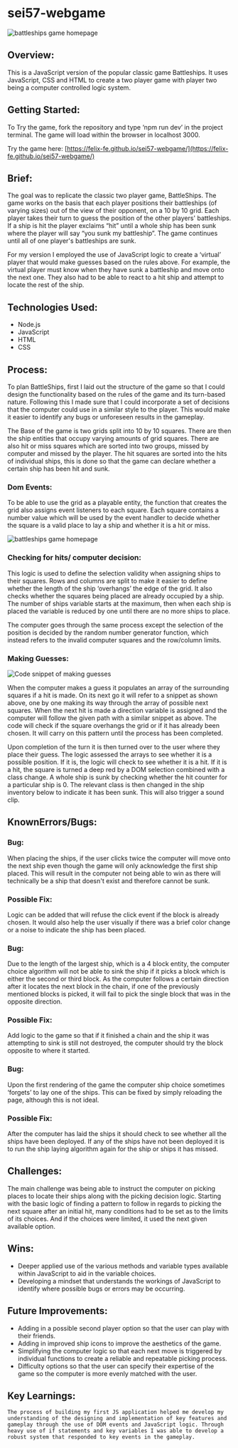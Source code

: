 # sei57-webgame


![battleships game homepage](images/battleships1.png "battleships")


<h2> Overview: </h2>  

This is a JavaScript version of the popular classic game Battleships. It uses JavaScript, CSS and HTML to create a two player game with player two being a computer controlled logic system.

<h2>Getting Started:</h2>

To Try the game, fork the repository and type ‘npm run dev’ in the project terminal. The game will load within the browser in localhost 3000.

Try the game here: [https://felix-fe.github.io/sei57-webgame/](https://felix-fe.github.io/sei57-webgame/) 

<h2>Brief:</h2>

The goal was to replicate the classic two player game, BattleShips. The game works on the basis that each player positions their battleships (of varying sizes) out of the view of their opponent, on a 10 by 10 grid. Each player takes their turn to guess the position of the other players' battleships. If a ship is hit the player exclaims “hit” until a whole ship has been sunk where the player will say “you sunk my battleship”. The game continues until all of one player's battleships are sunk. 

For my version I employed the use of JavaScript logic to create a ‘virtual’ player that would make guesses based on the rules above. For example, the virtual player must know when they have sunk a battleship and move onto the next one. They also had to be able to react to a hit ship and attempt to locate the rest of the ship. 

<h2>Technologies Used:</h2>
<ul>
  <li>Node.js</li>
  <li>JavaScript</li>
  <li>HTML</li>
  <li>CSS</li>
</ul>


<h2>Process:</h2>

To plan BattleShips, first I laid out the structure of the game so that I could design the functionality based on the rules of the game and its turn-based nature. Following this I made sure that I could incorporate a set of decisions that the computer could use in a similar style to the player. This would make it easier to identify any bugs or unforeseen results in the gameplay.

The Base of the game is two grids split into 10 by 10 squares. There are then the ship entities that occupy varying amounts of grid squares. There are also hit or miss squares which are sorted into two groups, missed by computer and missed by the player. The hit squares are sorted into the hits of individual ships, this is done so that the game can declare whether a certain ship has been hit and sunk.

<h3>Dom Events:</h3>

To be able to use the grid as a playable entity, the function that creates the grid also assigns event listeners to each square. Each square contains a number value which will be used by the event handler to decide whether the square is a valid place to lay a ship and whether it is a hit or miss.


![battleships game homepage](images/Screenshot2021-10-03at19.17.54.png "battleships")



<h3>Checking for hits/ computer decision: </h3>

This logic is used to define the selection validity when assigning ships to their squares. Rows and columns are split to make it easier to define whether the length of the ship ‘overhangs’ the edge of the grid. It also checks whether the squares being placed are already occupied by a ship. The number of ships variable starts at the maximum, then when each ship is placed the variable is reduced by one until there are no more ships to place.

The computer goes through the same process except the selection of the position is decided by the random number generator function, which instead refers to the invalid computer squares and the row/column limits.

<h3> Making Guesses: </h3>

![Code snippet of making guesses](images/Screenshot2021-10-03at19.28.59.png "code snippet")


When the computer makes a guess it populates an array of the surrounding squares if a hit is made. On its next go it will refer to a snippet as shown above, one by one making its way through the array of possible next squares. When the next hit is made a direction variable is assigned and the computer will follow the given path with a similar snippet as above. The code will check if the square overhangs the grid or if it has already been chosen. It will carry on this pattern until the process has been completed.

Upon completion of the turn it is then turned over to the user where they place their guess. The logic assessed the arrays to see whether it is a possible position. If it is, the logic will check to see whether it is a hit. If it is a hit, the square is turned a deep red by a DOM selection combined with a class change. A whole ship is sunk by checking whether the hit counter for a particular ship is 0. The relevant class is then changed in the ship inventory below to indicate it has been sunk. This will also trigger a sound clip.

<h2>KnownErrors/Bugs:</h2>

<h3>Bug:</h3>

When placing the ships, if the user clicks twice the computer will move onto the next ship even though the game will only acknowledge the first ship placed. This will result in the computer not being able to win as there will technically be a ship that doesn't exist and therefore cannot be sunk.

<h3>Possible Fix:</h3>

Logic can be added that will refuse the click event if the block is already chosen. It would also help the user visually if there was a brief color change or a noise to indicate the ship has been placed.

<h3>Bug:</h3>

Due to the length of the largest ship, which is a 4 block entity, the computer choice algorithm will not be able to sink the ship if it picks a block which is either the second or third block. As the computer follows a certain direction after it locates the next block in the chain, if one of the previously mentioned blocks is picked, it will fail to pick the single block that was in the opposite direction.

<h3>Possible Fix:</h3>

Add logic to the game so that if it finished a chain and the ship it was attempting to sink is still not destroyed, the computer should try the block opposite to where it started.

<h3>Bug:</h3>

Upon the first rendering of the game the computer ship choice sometimes ‘forgets’ to lay one of the ships. This can be fixed by simply reloading the page, although this is not ideal.

<h3>Possible Fix:</h3>

After the computer has laid the ships it should check to see whether all the ships have been deployed. If any of the ships have not been deployed it is to run the ship laying algorithm again for the ship or ships it has missed.

<h2>Challenges:</h2>

The main challenge was being able to instruct the computer on picking places to locate their ships along with the picking decision logic. Starting with the basic logic of finding a pattern to follow in regards to picking the next square after an initial hit, many conditions had to be set as to the limits of its choices. And if the choices were limited, it used the next given available option.

<h2>Wins:</h2>

<ul>
   <li> Deeper applied use of the various methods and variable types available within JavaScript to aid in the variable choices.</li>
    <li>Developing a mindset that understands the workings of JavaScript to identify where possible bugs or errors may be occurring.</li>
</ul>

<h2>Future Improvements:</h2>
<ul>
    <li>Adding in a possible second player option so that the user can play with their friends.</li>
    <li>Adding in improved ship icons to improve the aesthetics of the game.</li>
    <li>Simplifying the computer logic so that each next move is triggered by individual functions to create a reliable and repeatable picking process.</li>
    <li>Difficulty options so that the user can specify their expertise of the game so the computer is more evenly matched with the user.</li>
</ul>


<h2>Key Learnings:</h2>

    The process of building my first JS application helped me develop my understanding of the designing and implementation of key features and gameplay through the use of DOM events and JavaScript logic. Through heavy use of if statements and key variables I was able to develop a robust system that responded to key events in the gameplay.